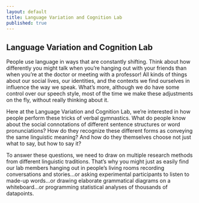 ```yaml
---
layout: default
title: Language Variation and Cognition Lab
published: true
---
```


## Language Variation and Cognition Lab

People use language in ways that are constantly shifting. Think about how differently you might talk when you’re hanging out with your friends than when you’re at the doctor or meeting with a professor! All kinds of things about our social lives, our identities, and the contexts we find ourselves in influence the way we speak. What’s more, although we do have some control over our speech style, most of the time we make these adjustments on the fly, without really thinking about it.
    		
Here at the Language Variation and Cognition Lab, we’re interested in how people perform these tricks of verbal gymnastics. What do people know about the social connotations of different sentence structures or word pronunciations? How do they recognize these different forms as conveying the same linguistic meaning? And how do they themselves choose not just what to say, but how to say it? 

To answer these questions, we need to draw on multiple research methods from different linguistic traditions. That’s why you might just as easily find our lab members hanging out in people’s living rooms recording conversations and stories…or asking experimental participants to listen to made-up words…or drawing elaborate grammatical diagrams on a whiteboard…or programming statistical analyses of thousands of datapoints.
			
